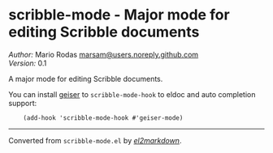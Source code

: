 # scribble-mode - Major mode for editing Scribble documents

*Author:* Mario Rodas <marsam@users.noreply.github.com><br>
*Version:* 0.1<br>

A major mode for editing Scribble documents.

You can install [geiser][] to `scribble-mode-hook` to eldoc and auto
completion support:

        (add-hook 'scribble-mode-hook #'geiser-mode)

[geiser]: http://www.nongnu.org/geiser/


---
Converted from `scribble-mode.el` by [*el2markdown*](https://github.com/Lindydancer/el2markdown).
